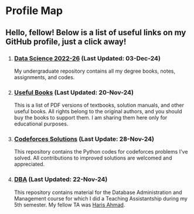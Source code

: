 # Profile Map

## Hello, fellow! Below is a list of useful links on my GitHub profile, just a click away! 
1. ### [Data Science 2022-26](https://github.com/merehansheikh/Data-Science-22) (Last Updated: 03-Dec-24)

   My undergraduate repository contains all my degree books, notes, assignments, and codes.
2. ### [Useful Books](https://github.com/merehansheikh/Data-Science-22/blob/main/README.md) (Last Updated: 20-Nov-24)

   This is a list of PDF versions of textbooks, solution manuals, and other useful books. All rights belong to the original authors, and you should buy the books to support them. I am sharing them here only for educational purposes.

3. ### [Codeforces Solutions](https://github.com/merehansheikh/code-forces-solutions) (Last Update: 28-Nov-24)

   This repository contains the Python codes for codeforces problems I've solved. All contributions to improved solutions are welcomed and appreciated.

4. ### [DBA](https://github.com/merehansheikh/DBA) (Last Updated: 22-Nov-24)

   This repository contains material for the Database Administration and Management course for which I did a Teaching Assistantship during my 5th semester. My fellow TA was [Haris Ahmad](https://github.com/malikharisahmad).
